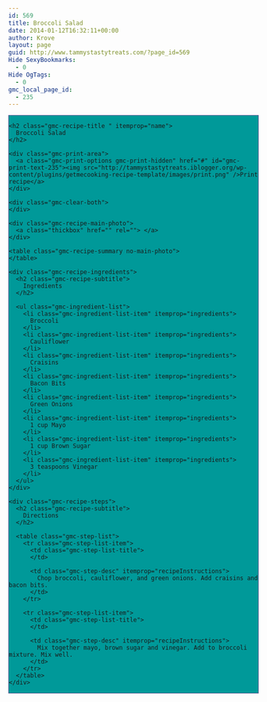 ```yaml
---
id: 569
title: Broccoli Salad
date: 2014-01-12T16:32:11+00:00
author: Krove
layout: page
guid: http://www.tammystastytreats.com/?page_id=569
Hide SexyBookmarks:
  - 0
Hide OgTags:
  - 0
gmc_local_page_id:
  - 235
---
```

<div id="recipes">
  <div class="gmc-recipe" id="gmc-print-235" itemscope itemtype="http://schema.org/Recipe" style="background-color:#009999; border-color:#58528f;border-style:solid;border-width:thin;">
    <meta property="og:site_name" content="http://tammystastytreats.iblogger.org" />
    
    <h2 class="gmc-recipe-title " itemprop="name">
      Broccoli Salad
    </h2>
    
    <div class="gmc-print-area">
      <a class="gmc-print-options gmc-print-hidden" href="#" id="gmc-print-text-235"><img src="http://tammystastytreats.iblogger.org/wp-content/plugins/getmecooking-recipe-template/images/print.png" />Print recipe</a>
    </div>
    
    <div class="gmc-clear-both">
    </div>
    
    <div class="gmc-recipe-main-photo">
      <a class="thickbox" href="" rel=""> </a>
    </div>
    
    <table class="gmc-recipe-summary no-main-photo">
    </table>
    
    <div class="gmc-recipe-ingredients">
      <h2 class="gmc-recipe-subtitle">
        Ingredients
      </h2>
      
      <ul class="gmc-ingredient-list">
        <li class="gmc-ingredient-list-item" itemprop="ingredients">
          Broccoli
        </li>
        <li class="gmc-ingredient-list-item" itemprop="ingredients">
          Cauliflower
        </li>
        <li class="gmc-ingredient-list-item" itemprop="ingredients">
          Craisins
        </li>
        <li class="gmc-ingredient-list-item" itemprop="ingredients">
          Bacon Bits
        </li>
        <li class="gmc-ingredient-list-item" itemprop="ingredients">
          Green Onions
        </li>
        <li class="gmc-ingredient-list-item" itemprop="ingredients">
          1 cup Mayo
        </li>
        <li class="gmc-ingredient-list-item" itemprop="ingredients">
          1 cup Brown Sugar
        </li>
        <li class="gmc-ingredient-list-item" itemprop="ingredients">
          3 teaspoons Vinegar
        </li>
      </ul>
    </div>
    
    <div class="gmc-recipe-steps">
      <h2 class="gmc-recipe-subtitle">
        Directions
      </h2>
      
      <table class="gmc-step-list">
        <tr class="gmc-step-list-item">
          <td class="gmc-step-list-title">
          </td>
          
          <td class="gmc-step-desc" itemprop="recipeInstructions">
            Chop broccoli, cauliflower, and green onions. Add craisins and bacon bits.
          </td>
        </tr>
        
        <tr class="gmc-step-list-item">
          <td class="gmc-step-list-title">
          </td>
          
          <td class="gmc-step-desc" itemprop="recipeInstructions">
            Mix together mayo, brown sugar and vinegar. Add to broccoli mixture. Mix well.
          </td>
        </tr>
      </table>
    </div>
  </div>
</div>